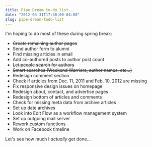 ```yaml
---
title: Pipe Dream to-do list...
date: "2012-03-31T17:36:00-04:00"
slug: pipe-dream-todo-list
---
```


I'm hoping to do most of these during spring break:

- <del>Create remaining author pages</del>
- Send author form to alumni
- Find missing articles in email
- Add co-authored posts to author post count
- <del>Let people search for authors</del>
- <del>Smart searches (Weekend Warriors, author names, etc...)</del>
- Redesign comment section
- Check if articles from Dec. 11, 2011 and Feb. 10, 2012 are missing
- Fix responsive design issues on homepage
- Redesign about, contact, and advertise pages
- Redesign bottom of articles and comments
- Check for missing meta data from archive articles
- Set up date archives
- Look into Edit Flow as a workflow management system
- Set up outgoing mail server
- Rework custom functions
- Work on Facebook timeline

Let's see how much I _actually_ get done...
